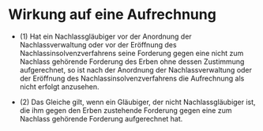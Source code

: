 # Wirkung auf eine Aufrechnung

- (1) Hat ein Nachlassgläubiger vor der Anordnung der Nachlassverwaltung oder vor der Eröffnung des Nachlassinsolvenzverfahrens seine Forderung gegen eine nicht zum Nachlass gehörende Forderung des Erben ohne dessen Zustimmung aufgerechnet, so ist nach der Anordnung der Nachlassverwaltung oder der Eröffnung des Nachlassinsolvenzverfahrens die Aufrechnung als nicht erfolgt anzusehen.

- (2) Das Gleiche gilt, wenn ein Gläubiger, der nicht Nachlassgläubiger ist, die ihm gegen den Erben zustehende Forderung gegen eine zum Nachlass gehörende Forderung aufgerechnet hat.

